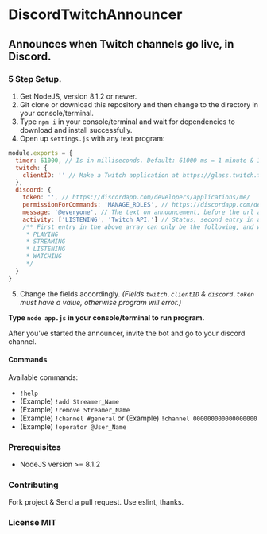 # DiscordTwitchAnnouncer
## Announces when Twitch channels go live, in Discord.

### 5 Step Setup.
  1. Get NodeJS, version 8.1.2 or newer.
  2. Git clone or download this repository and then change to the directory in your console/terminal.
  3. Type `npm i` in your console/terminal and wait for dependencies to download and install successfully.
  4. Open up `settings.js` with any text program:
```js
module.exports = {
  timer: 61000, // Is in milliseconds. Default: 61000 ms = 1 minute & 1 second.
  twitch: {
    clientID: '' // Make a Twitch application at https://glass.twitch.tv/console/apps
  },
  discord: {
    token: '', // https://discordapp.com/developers/applications/me/
    permissionForCommands: 'MANAGE_ROLES', // https://discordapp.com/developers/docs/topics/permissions
    message: '@everyone', // The text on announcement, before the url and stream type. Default: '@everyone' = '@everyone LIVE! https://twitch.tv/stream'
    activity: ['LISTENING', 'Twitch API.'] // Status, second entry in array is your custom activity text. If second or first entry is empty, no custom activity will be displayed.
    /** First entry in the above array can only be the following, and will default to 'PLAYING'.
     * PLAYING
     * STREAMING
     * LISTENING
     * WATCHING
     */
  }
}
```
  5. Change the fields accordingly. *(Fields `twitch.clientID` & `discord.token` must have a value, otherwise program will error.)*

**Type `node app.js` in your console/terminal to run program.**

After you've started the announcer, invite the bot and go to your discord channel.

#### Commands
Available commands:
* `!help`
* (Example) `!add Streamer_Name`
* (Example) `!remove Streamer_Name`
* (Example) `!channel #general` or (Example) `!channel 000000000000000000`
* (Example) `!operator @User_Name`

### Prerequisites
 * NodeJS version >= 8.1.2

### Contributing
Fork project & Send a pull request. Use eslint, thanks.

### License MIT
